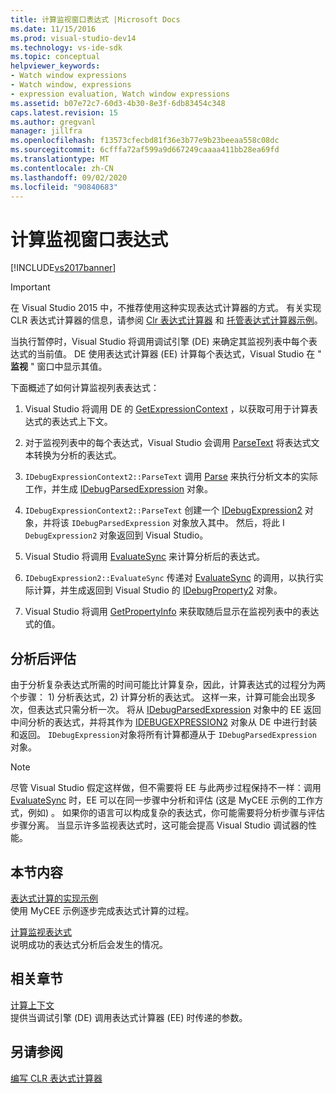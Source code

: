 ```yaml
---
title: 计算监视窗口表达式 |Microsoft Docs
ms.date: 11/15/2016
ms.prod: visual-studio-dev14
ms.technology: vs-ide-sdk
ms.topic: conceptual
helpviewer_keywords:
- Watch window expressions
- Watch window, expressions
- expression evaluation, Watch window expressions
ms.assetid: b07e72c7-60d3-4b30-8e3f-6db83454c348
caps.latest.revision: 15
ms.author: gregvanl
manager: jillfra
ms.openlocfilehash: f13573cfecbd81f36e3b77e9b23beeaa558c08dc
ms.sourcegitcommit: 6cfffa72af599a9d667249caaaa411bb28ea69fd
ms.translationtype: MT
ms.contentlocale: zh-CN
ms.lasthandoff: 09/02/2020
ms.locfileid: "90840683"
---
```

# <a name="evaluating-a-watch-window-expression"></a>计算监视窗口表达式
[!INCLUDE[vs2017banner](../../includes/vs2017banner.md)]

> [!IMPORTANT]
> 在 Visual Studio 2015 中，不推荐使用这种实现表达式计算器的方式。 有关实现 CLR 表达式计算器的信息，请参阅 [Clr 表达式计算器](https://github.com/Microsoft/ConcordExtensibilitySamples/wiki/CLR-Expression-Evaluators) 和 [托管表达式计算器示例](https://github.com/Microsoft/ConcordExtensibilitySamples/wiki/Managed-Expression-Evaluator-Sample)。  
  
 当执行暂停时，Visual Studio 将调用调试引擎 (DE) 来确定其监视列表中每个表达式的当前值。 DE 使用表达式计算器 (EE) 计算每个表达式，Visual Studio 在 " **监视** " 窗口中显示其值。  
  
 下面概述了如何计算监视列表表达式：  
  
1. Visual Studio 将调用 DE 的 [GetExpressionContext](../../extensibility/debugger/reference/idebugstackframe2-getexpressioncontext.md) ，以获取可用于计算表达式的表达式上下文。  
  
2. 对于监视列表中的每个表达式，Visual Studio 会调用 [ParseText](../../extensibility/debugger/reference/idebugexpressioncontext2-parsetext.md) 将表达式文本转换为分析的表达式。  
  
3. `IDebugExpressionContext2::ParseText` 调用 [Parse](../../extensibility/debugger/reference/idebugexpressionevaluator-parse.md) 来执行分析文本的实际工作，并生成 [IDebugParsedExpression](../../extensibility/debugger/reference/idebugparsedexpression.md) 对象。  
  
4. `IDebugExpressionContext2::ParseText` 创建一个 [IDebugExpression2](../../extensibility/debugger/reference/idebugexpression2.md) 对象，并将该 `IDebugParsedExpression` 对象放入其中。 然后，将此 I `DebugExpression2` 对象返回到 Visual Studio。  
  
5. Visual Studio 将调用 [EvaluateSync](../../extensibility/debugger/reference/idebugexpression2-evaluatesync.md) 来计算分析后的表达式。  
  
6. `IDebugExpression2::EvaluateSync` 传递对 [EvaluateSync](../../extensibility/debugger/reference/idebugparsedexpression-evaluatesync.md) 的调用，以执行实际计算，并生成返回到 Visual Studio 的 [IDebugProperty2](../../extensibility/debugger/reference/idebugproperty2.md) 对象。  
  
7. Visual Studio 将调用 [GetPropertyInfo](../../extensibility/debugger/reference/idebugproperty2-getpropertyinfo.md) 来获取随后显示在监视列表中的表达式的值。  
  
## <a name="parse-then-evaluate"></a>分析后评估  
 由于分析复杂表达式所需的时间可能比计算复杂，因此，计算表达式的过程分为两个步骤： 1) 分析表达式，2) 计算分析的表达式。 这样一来，计算可能会出现多次，但表达式只需分析一次。 将从 [IDebugParsedExpression](../../extensibility/debugger/reference/idebugparsedexpression.md) 对象中的 EE 返回中间分析的表达式，并将其作为 [IDEBUGEXPRESSION2](../../extensibility/debugger/reference/idebugexpression2.md) 对象从 DE 中进行封装和返回。 `IDebugExpression`对象将所有计算都遵从于 `IDebugParsedExpression` 对象。  
  
> [!NOTE]
> 尽管 Visual Studio 假定这样做，但不需要将 EE 与此两步过程保持不一样：调用 [EvaluateSync](../../extensibility/debugger/reference/idebugparsedexpression-evaluatesync.md) 时，EE 可以在同一步骤中分析和评估 (这是 MyCEE 示例的工作方式，例如) 。 如果你的语言可以构成复杂的表达式，你可能需要将分析步骤与评估步骤分离。 当显示许多监视表达式时，这可能会提高 Visual Studio 调试器的性能。  
  
## <a name="in-this-section"></a>本节内容  
 [表达式计算的实现示例](../../extensibility/debugger/sample-implementation-of-expression-evaluation.md)  
 使用 MyCEE 示例逐步完成表达式计算的过程。  
  
 [计算监视表达式](../../extensibility/debugger/evaluating-a-watch-expression.md)  
 说明成功的表达式分析后会发生的情况。  
  
## <a name="related-sections"></a>相关章节  
 [计算上下文](../../extensibility/debugger/evaluation-context.md)  
 提供当调试引擎 (DE) 调用表达式计算器 (EE) 时传递的参数。  
  
## <a name="see-also"></a>另请参阅  
 [编写 CLR 表达式计算器](../../extensibility/debugger/writing-a-common-language-runtime-expression-evaluator.md)
